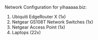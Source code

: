 Network Configuration for yihaaaaa.biz:

1. Ubiquiti EdgeRouter X (1x)
2. Netgear GS108T Network Switches (1x)
3. Netgear Access Point (1x)
4. Laptops (22x)
